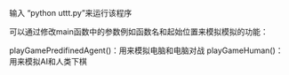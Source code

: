 输入 “python uttt.py”来运行该程序

可以通过修改main函数中的参数例如函数名和起始位置来模拟模拟的功能：

playGamePredifinedAgent()：用来模拟电脑和电脑对战
playGameHuman()：用来模拟AI和人类下棋
